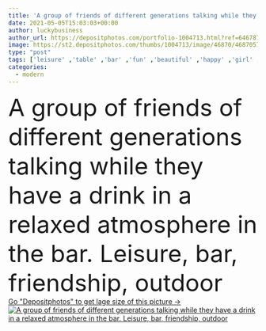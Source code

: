 ```yaml
---
title: 'A group of friends of different generations talking while they have a drink in a relaxed atmosphere in the bar. Leisure, bar, friendship, outdoor'
date: 2021-05-05T15:03:03+00:00
author: luckybusiness
author_url: https://depositphotos.com/portfolio-1004713.html?ref=64678756
image: https://st2.depositphotos.com/thumbs/1004713/image/46870/468705768/api_thumb_450.jpg?forcejpeg=true
type: "post"
tags: ['leisure' ,'table' ,'bar' ,'fun' ,'beautiful' ,'happy' ,'girl' ,'sitting' ,'young' ,'smiling' ,'people' ,'women' ,'happiness' ,'cheerful' ,'outdoor' ,'caucasian' ,'smile' ,'Enjoyment' ,'friendship' ,'man' ,'restaurant' ,'terrace' ,'coffee' ,'drink' ,'modern' ,'calm' ,'urban' ,'conversation' ,'talking' ,'lifestyle' ,'grey' ,'together' ,'togetherness' ,'friends' ,'pleasure' ,'juice' ,'guy' ,'attractive' ,'casual' ,'chatting' ,'relaxing' ,'pleasant' ,'enjoying' ,'social' ,'relaxed' ,'generations' ,'cookies' ,'daytime' ,'students' ,'older' ]
categories: 
  - modern
---
```

<div aling="center">
            <font size="60"> A group of friends of different generations talking while they have a drink in a relaxed atmosphere in the bar. Leisure, bar, friendship, outdoor</font>   
</div>
<div>
    <a href='https://st2.depositphotos.com/thumbs/1004713/image/46870/468705768/api_thumb_450.jpg?forcejpeg=true?ref=64678756' target=_blank > Go "Depositphotos" to get lage size of this picture ->
        <img href='https://st2.depositphotos.com/thumbs/1004713/image/46870/468705768/api_thumb_450.jpg?forcejpeg=true?ref=64678756' src='https://st2.depositphotos.com/1004713/46870/i/950/depositphotos_468705768-stock-photo-group-friends-different-generations-talking.jpg?forcejpeg=true' alt='A group of friends of different generations talking while they have a drink in a relaxed atmosphere in the bar. Leisure, bar, friendship, outdoor' >
    </a>
</div>
